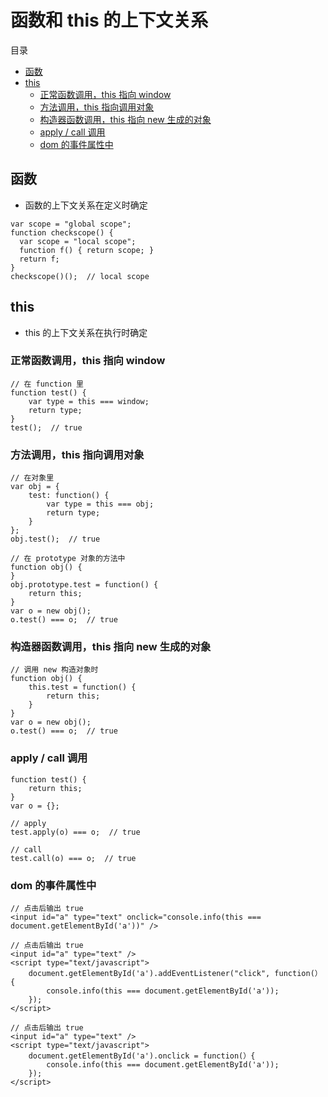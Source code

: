 # 函数和 this 的上下文关系

目录

- [函数](#函数)
- [this](#this)
    - [正常函数调用，this 指向 window](#正常函数调用this-指向-window)
    - [方法调用，this 指向调用对象](#方法调用this-指向调用对象)
    - [构造器函数调用，this 指向 new 生成的对象](#构造器函数调用this-指向-new-生成的对象)
    - [apply / call 调用](#apply--call-调用)
    - [dom 的事件属性中](#dom-的事件属性中)

## 函数

- 函数的上下文关系在定义时确定

```
var scope = "global scope";
function checkscope() {
  var scope = "local scope";
  function f() { return scope; }
  return f;
}
checkscope()();  // local scope
```

## this

- this 的上下文关系在执行时确定

### 正常函数调用，this 指向 window

```
// 在 function 里
function test() {
    var type = this === window;
    return type;
}
test();  // true
```

### 方法调用，this 指向调用对象

```
// 在对象里
var obj = {
    test: function() {
        var type = this === obj;
        return type;
    }
};
obj.test();  // true

// 在 prototype 对象的方法中
function obj() {
}
obj.prototype.test = function() {
    return this;
}
var o = new obj();
o.test() === o;  // true
```

### 构造器函数调用，this 指向 new 生成的对象

```
// 调用 new 构造对象时
function obj() {
    this.test = function() {
        return this;
    }
}
var o = new obj();
o.test() === o;  // true
```

### apply / call 调用

```
function test() {
    return this;
}
var o = {};

// apply
test.apply(o) === o;  // true

// call
test.call(o) === o;  // true
```

### dom 的事件属性中

```
// 点击后输出 true
<input id="a" type="text" onclick="console.info(this === document.getElementById('a'))" />

// 点击后输出 true
<input id="a" type="text" />
<script type="text/javascript">
    document.getElementById('a').addEventListener("click", function(）{
        console.info(this === document.getElementById('a'));
    });
</script>

// 点击后输出 true
<input id="a" type="text" />
<script type="text/javascript">
    document.getElementById('a').onclick = function(）{
        console.info(this === document.getElementById('a'));
    });
</script>
```